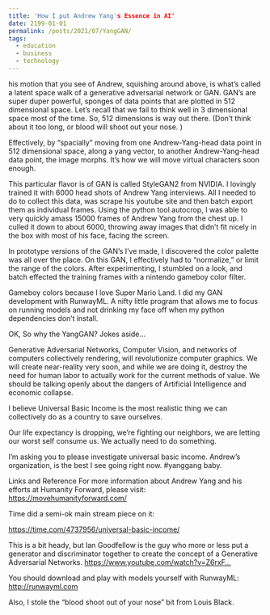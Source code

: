 ```yaml
---
title: 'How I put Andrew Yang's Essence in AI'
date: 2199-01-01
permalink: /posts/2021/07/YangGAN/
tags:
  - education
  - business
  - technology
---
```


his motion that you see of Andrew, squishing around above, is what’s called a latent space walk of a generative adversarial network or GAN. GAN’s are super duper powerful, sponges of data points that are plotted in 512 dimensional space. Let’s recall that we fail to think well in 3 dimensional space most of the time. So, 512 dimensions is way out there. (Don’t think about it too long, or blood will shoot out your nose. )

Effectively, by “spacially” moving from one Andrew-Yang-head data point in 512 dimensional space, along a yang vector, to another Andrew-Yang-head data point, the image morphs. It’s how we will move virtual characters soon enough.

This particular flavor is of GAN is called StyleGAN2 from NVIDIA. I lovingly trained it with 6000 head shots of Andrew Yang interviews. All I needed to do to collect this data, was scrape his youtube site and then batch export them as individual frames. Using the python tool autocrop, I was able to very quickly amass 15000 frames of Andrew Yang from the chest up. I culled it down to about 6000, throwing away images that didn’t fit nicely in the box with most of his face, facing the screen.







In prototype versions of the GAN’s I’ve made, I discovered the color palette was all over the place. On this GAN, I effectively had to “normalize,” or limit the range of the colors. After experimenting, I stumbled on a look, and batch effected the training frames with a nintendo gameboy color filter.


Gameboy colors because I love Super Mario Land.
I did my GAN development with RunwayML. A nifty little program that allows me to focus on running models and not drinking my face off when my python dependencies don’t install.

OK, So why the YangGAN?
Jokes aside…

Generative Adversarial Networks, Computer Vision, and networks of computers collectively rendering, will revolutionize computer graphics. We will create near-reality very soon, and while we are doing it, destroy the need for human labor to actually work for the current methods of value. We should be talking openly about the dangers of Artificial Intelligence and economic collapse.

I believe Universal Basic Income is the most realistic thing we can collectively do as a country to save ourselves.

Our life expectancy is dropping, we’re fighting our neighbors, we are letting our worst self consume us. We actually need to do something.

I’m asking you to please investigate universal basic income. Andrew’s organization, is the best I see going right now. #yanggang baby.


Links and Reference
For more information about Andrew Yang and his efforts at Humanity Forward, please visit: https://movehumanityforward.com/

Time did a semi-ok main stream piece on it:

https://time.com/4737956/universal-basic-income/

This is a bit heady, but Ian Goodfellow is the guy who more or less put a generator and discriminator together to create the concept of a Generative Adversarial Networks. https://www.youtube.com/watch?v=Z6rxF…

You should download and play with models yourself with RunwayML: http://runwayml.com

Also, I stole the “blood shoot out of your nose” bit from Louis Black.
